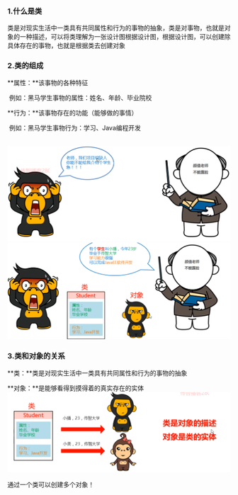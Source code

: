 ### 1.什么是类

​	类是对现实生活中一类具有共同属性和行为的事物的抽象，类是对事物，也就是对象的一种描述，可以将类理解为一张设计图根据设计图，根据设计图，可以创建除具体存在的事物，也就是根据类去创建对象

### 2.类的组成

**属性：**该事物的各种特征

​		例如：黑马学生事物的属性：姓名、年龄、毕业院校

**行为：**该事物存在的功能（能够做的事情）

​		例如：黑马学生事物行为：学习、Java编程开发

​	![64-1](img/64-1.png)![64-2](img/64-2.png)

### 3.类和对象的关系

**类：**类是对现实生活中一类具有共同属性和行为的事物的抽象

**对象：**是能够看得到摸得着的真实存在的实体![64-4](img/64-4.png)

通过一个类可以创建多个对象！